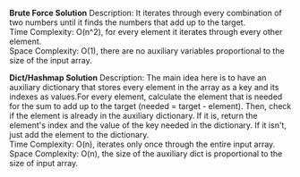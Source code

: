 **Brute Force Solution**
Description: It iterates through every combination of two numbers until it finds the numbers that add up to the target.<br />
Time Complexity: O(n^2), for every element it iterates through every other element.<br />
Space Complexity: O(1), there are no auxiliary variables proportional to the size of the input array.<br />

**Dict/Hashmap Solution**
Description: The main idea here is to have an auxiliary dictionary that stores every element in the array as a key and its indexes as values.For every element, calculate the element that is needed for the sum to add up to the target (needed = target - element). Then, check if the element is already in the auxiliary dictionary. If it is, return the element's index and the value of the key needed in the dictionary. If it isn't, just add the element to the dictionary.<br />
Time Complexity: O(n), iterates only once through the entire input array.<br />
Space Complexity: O(n), the size of the auxiliary dict is proportional to the size of input array.<br />
